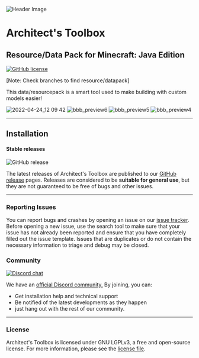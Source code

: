![Header Image](https://cdn.discordapp.com/attachments/826689002697654273/978093240098115595/Logo_Big.png)

# Architect's Toolbox
## Resource/Data Pack for Minecraft: Java Edition

[![GitHub license](https://img.shields.io/badge/license-LGPL--3.0-orange)](https://opensource.org/licenses/lgpl-3.0.html)

[Note: Check branches to find resource/datapack]

This data/resourcepack is a smart tool used to make building with custom models easier!

![2022-04-24_12 09 42](https://user-images.githubusercontent.com/26262092/165000009-fb30cef2-c4d2-47a3-ad37-fe5e4602cc02.png)
![bbb_preview6](https://user-images.githubusercontent.com/26262092/165000025-05344623-58e2-4747-952d-645a8a013480.png)
![bbb_preview5](https://user-images.githubusercontent.com/26262092/165000028-3994acd1-1965-4217-a3d1-54c601168d5d.png)
![bbb_preview4](https://user-images.githubusercontent.com/26262092/165000030-3b4b5d4a-2a0e-4512-9065-18907a4615d1.png)

---

## Installation

#### Stable releases

![GitHub release](https://img.shields.io/github/v/release/LunarEclipseStudios/Architects-Toolbox)

The latest releases of Architect's Toolbox are published to our [GitHub release](https://github.com/LunarEclipseStudios/Architects-Toolbox/releases) pages. 
Releases are considered to be **suitable for general use**, but they are not guaranteed to be free of bugs and other issues.

---

### Reporting Issues

You can report bugs and crashes by opening an issue on our [issue tracker](https://github.com/LunarEclipseStudios/Architects-Toolbox/issues).
Before opening a new issue, use the search tool to make sure that your issue has not already been reported and ensure
that you have completely filled out the issue template. Issues that are duplicates or do not contain the necessary
information to triage and debug may be closed. 

### Community
[![Discord chat](https://img.shields.io/badge/chat%20on-discord-7289DA?logo=discord&logoColor=white)](https://discord.gg/RmMtqxJJgH)

We have an [official Discord community.](https://discord.gg/RmMtqxJJgH) By joining, you can:
- Get installation help and technical support
- Be notified of the latest developments as they happen
- just hang out with the rest of our community.

---
### License

Architect's Toolbox is licensed under GNU LGPLv3, a free and open-source license. For more information, please see the
[license file](https://github.com/LunarEclipseStudios/Architects-Toolbox/blob/main/LICENSE.txt).
